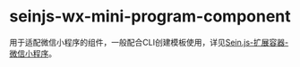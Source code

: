 
# seinjs-wx-mini-program-component

用于适配微信小程序的组件，一般配合CLI创建模板使用，详见[Sein.js-扩展容器-微信小程序](http://seinjs.com/cn/extension/containers/wx-mini-program)。
